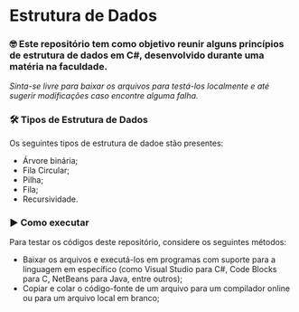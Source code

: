# Estrutura de Dados

### 🤓 Este repositório tem como objetivo reunir alguns princípios de estrutura de dados em C#, desenvolvido durante uma matéria na faculdade.

*Sinta-se livre para baixar os arquivos para testá-los localmente e até sugerir modificações caso encontre alguma falha.*

### 🛠 Tipos de Estrutura de Dados

Os seguintes tipos de estrutura de dadoe stão presentes:

- Árvore binária;
- Fila Circular;
- Pilha;
- Fila;
- Recursividade.

### ▶ Como executar

Para testar os códigos deste repositório, considere os seguintes métodos:

- Baixar os arquivos e executá-los em programas com suporte para a linguagem em específico (como Visual Studio para C#, Code Blocks para C, NetBeans para Java, entre outros);
- Copiar e colar o código-fonte de um arquivo para um compilador online ou para um arquivo local em branco;
